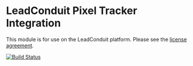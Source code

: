 # LeadConduit Pixel Tracker Integration

This module is for use on the LeadConduit platform. Please see the [license agreement](http://creativecommons.org/licenses/by-nc-nd/4.0/).

[![Build Status](https://travis-ci.org/activeprospect/leadconduit-integration-pixel-tracker.png?branch=master)](https://travis-ci.org/activeprospect/leadconduit-integration-pixel-tracker)
